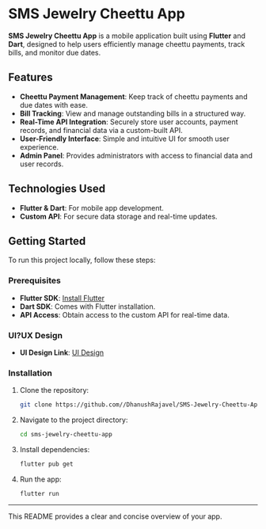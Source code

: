 
# SMS Jewelry Cheettu App

**SMS Jewelry Cheettu App** is a mobile application built using **Flutter** and **Dart**, designed to help users efficiently manage cheettu payments, track bills, and monitor due dates.

## Features

- **Cheettu Payment Management**: Keep track of cheettu payments and due dates with ease.
- **Bill Tracking**: View and manage outstanding bills in a structured way.
- **Real-Time API Integration**: Securely store user accounts, payment records, and financial data via a custom-built API.
- **User-Friendly Interface**: Simple and intuitive UI for smooth user experience.
- **Admin Panel**: Provides administrators with access to financial data and user records.

## Technologies Used

- **Flutter & Dart**: For mobile app development.
- **Custom API**: For secure data storage and real-time updates.

## Getting Started

To run this project locally, follow these steps:

### Prerequisites

- **Flutter SDK**: [Install Flutter](https://flutter.dev/docs/get-started/install)
- **Dart SDK**: Comes with Flutter installation.
- **API Access**: Obtain access to the custom API for real-time data.
### UI?UX Design

- **UI Design Link**: [UI Design](https://www.figma.com/design/jQt6jiM0w5jhG6Pl3l6k9m/Jewelry-App-(DEV)?node-id=1-3353&t=QuN6gnubotmtI4y7-1)
### Installation

1. Clone the repository:
   ```bash
   git clone https://github.com//DhanushRajavel/SMS-Jewelry-Cheettu-App.git
   ```

2. Navigate to the project directory:
   ```bash
   cd sms-jewelry-cheettu-app
   ```

3. Install dependencies:
   ```bash
   flutter pub get
   ```

4. Run the app:
   ```bash
   flutter run
   ```

---

This README provides a clear and concise overview of your app.
